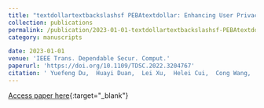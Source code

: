 ```yaml
---
title: "textdollartextbackslashsf PEBAtextdollar: Enhancing User Privacy and Coverage of Safe Browsing Services"
collection: publications
permalink: /publication/2023-01-01-textdollartextbackslashsf-PEBAtextdollar-Enhancing-User-Privacy-and-Coverage-of-Safe-Browsing-Services
category: manuscripts

date: 2023-01-01
venue: 'IEEE Trans. Dependable Secur. Comput.'
paperurl: 'https://doi.org/10.1109/TDSC.2022.3204767'
citation: ' Yuefeng Du,  Huayi Duan,  Lei Xu,  Helei Cui,  Cong Wang,  Qian Wang, &quot;textdollartextbackslashsf PEBAtextdollar: Enhancing User Privacy and Coverage of Safe Browsing Services.&quot; IEEE Trans. Dependable Secur. Comput., 2023.'
---
```

[Access paper here](https://doi.org/10.1109/TDSC.2022.3204767){:target="_blank"}
